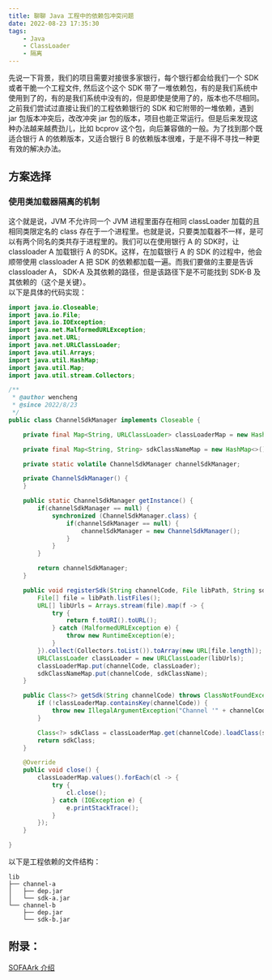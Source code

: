 ```yaml
---
title: 聊聊 Java 工程中的依赖包冲突问题
date: 2022-08-23 17:35:30
tags: 
    - Java
    - ClassLoader
    - 隔离
---
```


先说一下背景，我们的项目需要对接很多家银行，每个银行都会给我们一个 SDK 或者干脆一个工程文件, 然后这个这个 SDK 带了一堆依赖包，有的是我们系统中使用到了的，有的是我们系统中没有的，但是即使是使用了的，版本也不尽相同。之前我们尝试过直接让我们的工程依赖银行的 SDK 和它附带的一堆依赖，遇到 jar 包版本冲突后，改改冲突 jar 包的版本，项目也能正常运行。但是后来发现这种办法越来越费劲儿，比如 bcprov 这个包，向后兼容做的一般。为了找到那个既适合银行 A 的依赖版本，又适合银行 B 的依赖版本很难，于是不得不寻找一种更有效的解决办法。

## 方案选择
### 使用类加载器隔离的机制
这个就是说，JVM 不允许同一个 JVM 进程里面存在相同 classLoader 加载的且相同类限定名的 class 存在于一个进程里。也就是说，只要类加载器不一样，是可以有两个同名的类共存于进程里的。我们可以在使用银行 A 的 SDK时，让 classloader A 加载银行 A 的SDK。这样，在加载银行 A 的 SDK 的过程中，他会顺带使用 classloader A 把 SDK 的依赖都加载一遍。而我们要做的主要是告诉 classloader A， SDK-A 及其依赖的路径，但是该路径下是不可能找到 SDK-B 及其依赖的（这个是关键）。  
以下是具体的代码实现：
```java
import java.io.Closeable;
import java.io.File;
import java.io.IOException;
import java.net.MalformedURLException;
import java.net.URL;
import java.net.URLClassLoader;
import java.util.Arrays;
import java.util.HashMap;
import java.util.Map;
import java.util.stream.Collectors;

/**
 * @author wencheng
 * @since 2022/8/23
 */
public class ChannelSdkManager implements Closeable {

	private final Map<String, URLClassLoader> classLoaderMap = new HashMap<>();

	private final Map<String, String> sdkClassNameMap = new HashMap<>();

	private static volatile ChannelSdkManager channelSdkManager;

	private ChannelSdkManager() {
	}

	public static ChannelSdkManager getInstance() {
		if(channelSdkManager == null) {
			synchronized (ChannelSdkManager.class) {
				if(channelSdkManager == null) {
					channelSdkManager = new ChannelSdkManager();
				}
			}
		}

		return channelSdkManager;
	}

	public void registerSdk(String channelCode, File libPath, String sdkClassName) {
		File[] file = libPath.listFiles();
		URL[] libUrls = Arrays.stream(file).map(f -> {
			try {
				return f.toURI().toURL();
			} catch (MalformedURLException e) {
				throw new RuntimeException(e);
			}
		}).collect(Collectors.toList()).toArray(new URL[file.length]);
		URLClassLoader classLoader = new URLClassLoader(libUrls);
		classLoaderMap.put(channelCode, classLoader);
		sdkClassNameMap.put(channelCode, sdkClassName);
	}

	public Class<?> getSdk(String channelCode) throws ClassNotFoundException {
		if (!classLoaderMap.containsKey(channelCode)) {
			throw new IllegalArgumentException("Channel '" + channelCode + "' not registered");
		}

		Class<?> sdkClass = classLoaderMap.get(channelCode).loadClass(sdkClassNameMap.get(channelCode));
		return sdkClass;
	}

	@Override
	public void close() {
		classLoaderMap.values().forEach(cl -> {
			try {
				cl.close();
			} catch (IOException e) {
				e.printStackTrace();
			}
		});
	}

}
```
以下是工程依赖的文件结构：

```
lib
├── channel-a
│   ├── dep.jar
│   └── sdk-a.jar
└── channel-b
    ├── dep.jar
    └── sdk-b.jar
```


## 附录：
[SOFAArk 介绍](https://www.sofastack.tech/projects/sofa-boot/sofa-ark-readme/)
